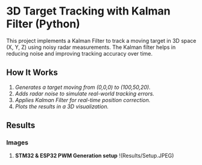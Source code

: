 # 3D Target Tracking with Kalman Filter (Python)
This project implements a Kalman Filter to track a moving target in 3D space (X, Y, Z) using noisy radar measurements. The Kalman filter helps in reducing noise and improving tracking accuracy over time.

## How It Works
1. *Generates a target moving from (0,0,0) to (100,50,20).*  
2. *Adds radar noise to simulate real-world tracking errors.*  
3. *Applies Kalman Filter for real-time position correction.*  
4. *Plots the results in a 3D visualization.*

## Results
### Images
1. **STM32 & ESP32 PWM Generation setup**
   !(Results/Setup.JPEG)
